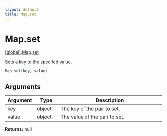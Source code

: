 ```yaml
---
layout: default
title: Map.set
---
```


# Map.set

[\[global\]]({{site.baseurl}}/docs/).[Map]({{site.baseurl}}/docs/Map/).[set]({{site.baseurl}}/docs/Map/set/)

Sets a key to the specifed value.

```cs
Map.set(key, value)
```

## Arguments

<table>
  <col width="15%">
  <col width="15%">
  <thead>
    <tr>
      <th>Argument</th>
      <th>Type</th>
      <th>Description</th>
    </tr>
  </thead>
  <tbody>
    <tr>
      <td>key</td>
      <td>object</td>
      <td>The key of the pair to set.</td>
    </tr>
    <tr>
      <td>value</td>
      <td>object</td>
      <td>The value of the pair to set.</td>
    </tr>
  </tbody>
</table>

**Returns:** null
